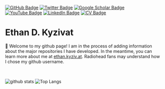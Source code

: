 <!--
**ekcomputer/ekcomputer** is a ✨ _special_ ✨ repository because its `README.md` (this file) appears on your GitHub profile.

Here are some ideas to get you started:

- 🔭 I’m currently working on ...
- 🌱 I’m currently learning ...
- 👯 I’m looking to collaborate on ...
- 🤔 I’m looking for help with ...
- 💬 Ask me about ...
- 📫 How to reach me: ...
- 😄 Pronouns: ...
- ⚡ Fun fact: ...
-->

[![GitHub 
Badge](https://img.shields.io/github/followers/ekcomputer?style=social)](https://github.com/ekcomputer)
[![Twitter 
Badge](https://img.shields.io/twitter/follow/ethankyzivat?style=social)](https://twitter.com/ethankyzivat)
[![Google Scholar 
Badge](https://img.shields.io/badge/Google-Scholar-lightgrey)](https://scholar.google.com/citations?user=x3n_0xcAAAAJ&hl=en)
[![YouTube 
Badge](https://img.shields.io/badge/My-YouTube-red)](https://www.youtube.com/jyazzerEK)
[![LinkedIn 
Badge](https://img.shields.io/badge/My-LinkedIn-blue)](https://www.linkedin.com/in/ethan-kyzivat)
[![CV 
Badge](https://img.shields.io/badge/My-CV-critical)](https://ethan.kyziv.at/CV)

# Ethan D. Kyzivat
👋 Welcome to my github page! I am in the process of adding information about the major repositories I have developed. In the meantime, you can learn more about me at [ethan.kyziv.at](https://ethan.kyziv.at). Radiohead fans may understand how I chose my github username.  
<br>
<br> 

![github stats](https://github-readme-stats.vercel.app/api?username=ekcomputer&show_icons=true)
![Top Langs](https://github-readme-stats.vercel.app/api/top-langs/?username=ekcomputer)
<!-- ![Top Langs](https://github-readme-stats.vercel.app/api/top-langs/?username=giswqs&hide_langs_below=10) &hide=javascript,go,html-->
